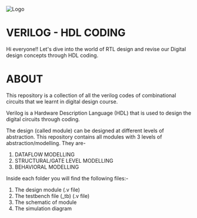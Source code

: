 
![Logo](https://media.giphy.com/media/v1.Y2lkPTc5MGI3NjExbXA0Z2xzdTZudzU3OXM4d2xuOHJ5d2YyMDh6cjZ3OWwwY2ZiYXRoZyZlcD12MV9naWZzX3NlYXJjaCZjdD1n/HscDLzkO8EOTmgkhQP/giphy.gif)


# VERILOG - HDL CODING

Hi everyone!! Let's dive into the world of RTL design and revise our Digital design concepts through HDL coding.

# ABOUT

This repository is a collection of all the verilog codes of combinational circuits that we learnt in digital design course.

Verilog is a Hardware Description Language (HDL) that is used to design the digital circuits through coding. 

The design (called module) can be designed at different levels of abstraction. This repository contains all modules with 3 levels of abstraction/modelling. They are-

1. DATAFLOW MODELLING 
2. STRUCTURAL/GATE LEVEL MODELLING
3. BEHAVIORAL MODELLING


Inside each folder you will find the following files:-

1. The design module (.v file)
2. The testbench file (_tb) (.v file)
3. The schematic of module
4. The simulation diagram






